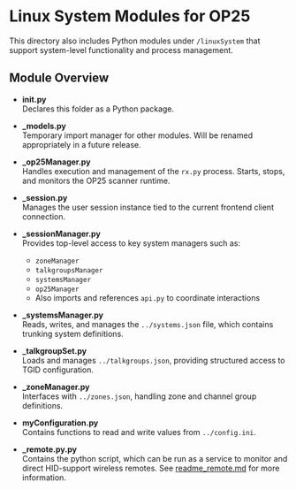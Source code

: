 # Linux System Modules for OP25

This directory also includes Python modules under `/linuxSystem` that support system-level functionality and process management.

## Module Overview

- **__init__.py**  
  Declares this folder as a Python package.

- **_models.py**  
  Temporary import manager for other modules. Will be renamed appropriately in a future release.

- **_op25Manager.py**  
  Handles execution and management of the `rx.py` process. Starts, stops, and monitors the OP25 scanner runtime.

- **_session.py**  
  Manages the user session instance tied to the current frontend client connection.

- **_sessionManager.py**  
  Provides top-level access to key system managers such as:
  - `zoneManager`
  - `talkgroupsManager`
  - `systemsManager`
  - `op25Manager`
  - Also imports and references `api.py` to coordinate interactions

- **_systemsManager.py**  
  Reads, writes, and manages the `../systems.json` file, which contains trunking system definitions.

- **_talkgroupSet.py**  
  Loads and manages `../talkgroups.json`, providing structured access to TGID configuration.

- **_zoneManager.py**  
  Interfaces with `../zones.json`, handling zone and channel group definitions.

- **myConfiguration.py**  
  Contains functions to read and write values from `../config.ini`.

- **_remote.py.py**  
  Contains the python script, which can be run as a service to monitor and direct HID-support wireless remotes. See [readme_remote.md](readme_remote.md) for more information.
